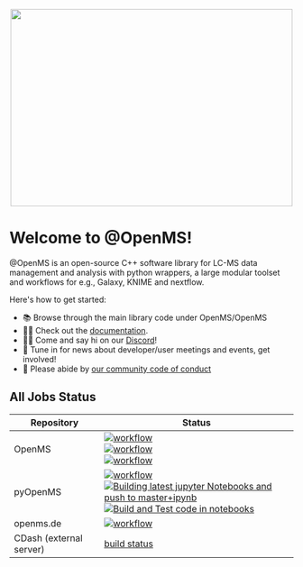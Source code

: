 <p align="center">
  <img src="https://raw.githubusercontent.com/OpenMS/images/master/logos/OpenMS_transparent_background.png" data-canonical-src="https://github.com/OpenMS/images/blob/master/logos/OpenMS_transparent_background.png?raw=true" width="500" height="350" />
</p>

# Welcome to @OpenMS!

@OpenMS is an open-source C++ software library for LC-MS data management and analysis with python wrappers, a large modular toolset and workflows for e.g., Galaxy, KNIME and nextflow.

Here's how to get started:

- 📚 Browse through the main library code under OpenMS/OpenMS
- 👩‍💻 Check out the [documentation](https://www.openms.de/documentation).
- 🙋‍♀️ Come and say hi on our [Discord](https://discord.gg/wcWETcAkvS)!
- 🍿 Tune in for news about developer/user meetings and events, get involved!
- 🌈 Please abide by [our community code of conduct](https://github.com/OpenMS/OpenMS/blob/develop/CODE_OF_CONDUCT.md)

## All Jobs Status

| Repository | Status |
| ------------- | ------------- |
| OpenMS | [![workflow](https://github.com/OpenMS/OpenMS/actions/workflows/openms-ci.yml/badge.svg)](https://github.com/OpenMS/OpenMS/actions/workflows/openms-ci.yml)<br>[![workflow](https://github.com/OpenMS/OpenMS/actions/workflows/dockerdeploy.yml/badge.svg?branch=nightly)](https://github.com/OpenMS/OpenMS/actions/workflows/containerdeploy.yml)<br>[![workflow](https://github.com/OpenMS/OpenMS/actions/workflows/pyopenms-wheels.yml/badge.svg?branch=nightly)](https://github.com/OpenMS/OpenMS/actions/workflows/pyopenms-wheels.yml)|
| pyOpenMS | [![workflow](https://github.com/OpenMS/pyopenms-docs/actions/workflows/test-notebooks.yml/badge.svg)](https://github.com/OpenMS/pyopenms-docs/actions/workflows/test-notebooks.yml)<br>[![Building latest jupyter Notebooks and push to master+ipynb](https://github.com/OpenMS/pyopenms-docs/actions/workflows/build-push-notebooks.yaml/badge.svg)](https://github.com/OpenMS/pyopenms-docs/actions/workflows/build-push-notebooks.yaml)<br>[![Build and Test code in notebooks](https://github.com/OpenMS/pyopenms-docs/actions/workflows/test-pr.yaml/badge.svg)](https://github.com/OpenMS/pyopenms-docs/actions/workflows/test-pr.yaml)|
| openms.de | [![workflow](https://github.com/OpenMS/openms.de/actions/workflows/gh-pages.yml/badge.svg?branch=main)](https://github.com/OpenMS/openms.de/actions/workflows/gh-pages.yml) |
| CDash (external server) | [build status](https://cdash.openms.de/index.php?project=OpenMS) |
